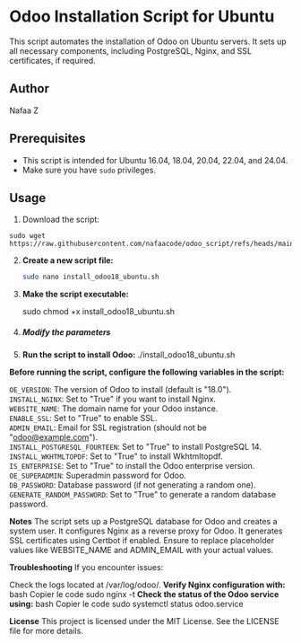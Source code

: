 # Odoo Installation Script for Ubuntu

This script automates the installation of Odoo on Ubuntu servers. It sets up all necessary components, including PostgreSQL, Nginx, and SSL certificates, if required.

## Author
Nafaa Z

## Prerequisites
- This script is intended for Ubuntu 16.04, 18.04, 20.04, 22.04, and 24.04.
- Make sure you have `sudo` privileges.

## Usage
1. Download the script:
```
sudo wget https://raw.githubusercontent.com/nafaacode/odoo_script/refs/heads/main/odoo_install_ubuntu.sh

```
2. **Create a new script file:**
   ```bash
   sudo nano install_odoo18_ubuntu.sh
   
3. **Make the script executable:**

   sudo chmod +x install_odoo18_ubuntu.sh
   
5. #####  Modify the parameters
    
6. **Run the script to install Odoo:**
   ./install_odoo18_ubuntu.sh

**Before running the script, configure the following variables in the script:**
 
```OE_VERSION```: The version of Odoo to install (default is "18.0").<br/>
```INSTALL_NGINX```: Set to "True" if you want to install Nginx.<br/>
```WEBSITE_NAME```: The domain name for your Odoo instance.<br/>
```ENABLE_SSL```: Set to "True" to enable SSL.<br/>
```ADMIN_EMAIL```: Email for SSL registration (should not be "odoo@example.com").<br/>
```INSTALL_POSTGRESQL_FOURTEEN```: Set to "True" to install PostgreSQL 14.<br/>
```INSTALL_WKHTMLTOPDF```: Set to "True" to install Wkhtmltopdf.<br/>
```IS_ENTERPRISE```: Set to "True" to install the Odoo enterprise version.<br/>
```OE_SUPERADMIN```: Superadmin password for Odoo.<br/>
```DB_PASSWORD```: Database password (if not generating a random one).<br/>
```GENERATE_RANDOM_PASSWORD```: Set to "True" to generate a random database password.<br/>

**Notes**
The script sets up a PostgreSQL database for Odoo and creates a system user.
It configures Nginx as a reverse proxy for Odoo.
It generates SSL certificates using Certbot if enabled.
Ensure to replace placeholder values like WEBSITE_NAME and ADMIN_EMAIL with your actual values.

**Troubleshooting**
If you encounter issues:

Check the logs located at /var/log/odoo/.
**Verify Nginx configuration with:**
bash
Copier le code
sudo nginx -t
**Check the status of the Odoo service using:**
bash
Copier le code
sudo systemctl status odoo.service

**License**
This project is licensed under the MIT License. See the LICENSE file for more details.
